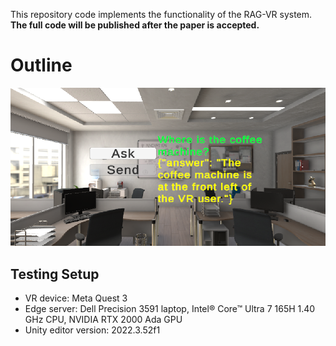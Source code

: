 This repository code implements the functionality of the RAG-VR system. **The full code will be published after the paper is accepted.**
# Outline
![](https://raw.githubusercontent.com/sding11/RAG-VR/refs/heads/main/UI.png)
## Testing Setup
* VR device: Meta Quest 3
* Edge server: Dell Precision 3591 laptop, Intel® Core™ Ultra 7 165H 1.40 GHz CPU,  NVIDIA RTX 2000 Ada GPU
* Unity editor version: 2022.3.52f1

